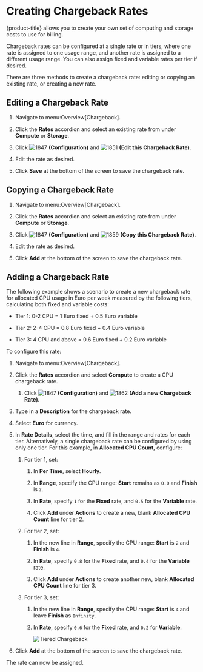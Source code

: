 # Creating Chargeback Rates

{product-title} allows you to create your own set of computing and
storage costs to use for billing.

Chargeback rates can be configured at a single rate or in tiers, where
one rate is assigned to one usage range, and another rate is assigned to
a different usage range. You can also assign fixed and variable rates
per tier if desired.

There are three methods to create a chargeback rate: editing or copying
an existing rate, or creating a new rate.

## Editing a Chargeback Rate

1.  Navigate to menu:Overview\[Chargeback\].

2.  Click the **Rates** accordion and select an existing rate from under
    **Compute** or **Storage**.

3.  Click ![1847](1847.png) **(Configuration)** and ![1851](1851.png)
    **(Edit this Chargeback Rate)**.

4.  Edit the rate as desired.

5.  Click **Save** at the bottom of the screen to save the chargeback
    rate.

## Copying a Chargeback Rate

1.  Navigate to menu:Overview\[Chargeback\].

2.  Click the **Rates** accordion and select an existing rate from under
    **Compute** or **Storage**.

3.  Click ![1847](1847.png) **(Configuration)** and ![1859](1859.png)
    **(Copy this Chargeback Rate)**.

4.  Edit the rate as desired.

5.  Click **Add** at the bottom of the screen to save the chargeback
    rate.

## Adding a Chargeback Rate

The following example shows a scenario to create a new chargeback rate
for allocated CPU usage in Euro per week measured by the following
tiers, calculating both fixed and variable costs:

  - Tier 1: 0-2 CPU = 1 Euro fixed + 0.5 Euro variable

  - Tier 2: 2-4 CPU = 0.8 Euro fixed + 0.4 Euro variable

  - Tier 3: 4 CPU and above = 0.6 Euro fixed + 0.2 Euro variable

To configure this rate:

1.  Navigate to menu:Overview\[Chargeback\].

2.  Click the **Rates** accordion and select **Compute** to create a CPU
    chargeback rate.
    
    1.  Click ![1847](1847.png) **(Configuration)** and
        ![1862](1862.png) **(Add a new Chargeback Rate)**.

3.  Type in a **Description** for the chargeback rate.

4.  Select **Euro** for currency.

5.  In **Rate Details**, select the time, and fill in the range and
    rates for each tier. Alternatively, a single chargeback rate can be
    configured by using only one tier. For this example, in **Allocated
    CPU Count**, configure:
    
    1.  For tier 1, set:
        
        1.  In **Per Time**, select **Hourly**.
        
        2.  In **Range**, specify the CPU range: **Start** remains as
            `0.0` and **Finish** is `2`.
        
        3.  In **Rate**, specify `1` for the **Fixed** rate, and `0.5`
            for the **Variable** rate.
        
        4.  Click **Add** under **Actions** to create a new, blank
            **Allocated CPU Count** line for tier 2.
    
    2.  For tier 2, set:
        
        1.  In the new line in **Range**, specify the CPU range:
            **Start** is `2` and **Finish** is `4`.
        
        2.  In **Rate**, specify `0.8` for the **Fixed** rate, and `0.4`
            for the **Variable** rate.
        
        3.  Click **Add** under **Actions** to create another new, blank
            **Allocated CPU Count** line for tier 3.
    
    3.  For tier 3, set:
        
        1.  In the new line in **Range**, specify the CPU range:
            **Start** is `4` and leave **Finish** as `Infinity`.
        
        2.  In **Rate**, specify `0.6` for the **Fixed** rate, and `0.2`
            for **Variable**.
            
            ![Tiered Chargeback](Tiered_Chargeback.png)

6.  Click **Add** at the bottom of the screen to save the chargeback
    rate.

The rate can now be assigned.

